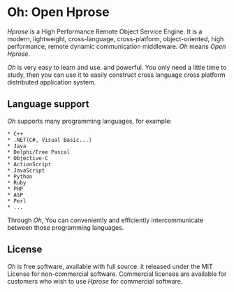 Oh: Open Hprose
===============

*Hprose* is a High Performance Remote Object Service Engine. It is a modern,
lightweight, cross-language, cross-platform, object-oriented, high performance,
remote dynamic communication middleware. *Oh* means *Open Hprose*.

*Oh* is very easy to learn and use. and powerful. You only need a little time to
study, then you can use it to easily construct cross language cross platform
distributed application system.

Language support
----------------

*Oh* supports many programming languages, for example:

    * C++
    * .NET(C#, Visual Basic...)
    * Java
    * Delphi/Free Pascal
    * Objective-C
    * ActionScript
    * JavaScript
    * Python
    * Ruby
    * PHP
    * ASP
    * Perl
    * ...

Through *Oh*, You can conveniently and efficiently intercommunicate between those
programming languages.

License
-------

*Oh* is free software, available with full source. it released under the MIT
License for non-commercial software. Commercial licenses are available for 
customers who wish to use *Hprose* for commercial software.